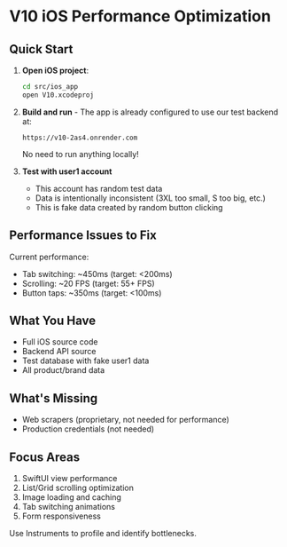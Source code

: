 # V10 iOS Performance Optimization

## Quick Start

1. **Open iOS project**:
   ```bash
   cd src/ios_app
   open V10.xcodeproj
   ```

2. **Build and run** - The app is already configured to use our test backend at:
   ```
   https://v10-2as4.onrender.com
   ```
   No need to run anything locally!

3. **Test with user1 account**
   - This account has random test data
   - Data is intentionally inconsistent (3XL too small, S too big, etc.)
   - This is fake data created by random button clicking

## Performance Issues to Fix

Current performance:
- Tab switching: ~450ms (target: <200ms)
- Scrolling: ~20 FPS (target: 55+ FPS)  
- Button taps: ~350ms (target: <100ms)

## What You Have

- Full iOS source code
- Backend API source
- Test database with fake user1 data
- All product/brand data

## What's Missing

- Web scrapers (proprietary, not needed for performance)
- Production credentials (not needed)

## Focus Areas

1. SwiftUI view performance
2. List/Grid scrolling optimization
3. Image loading and caching
4. Tab switching animations
5. Form responsiveness

Use Instruments to profile and identify bottlenecks.
